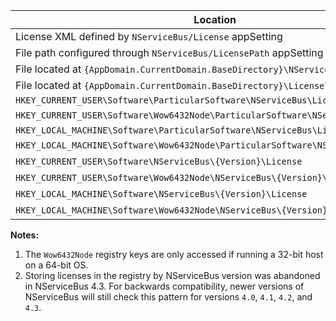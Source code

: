 
| Location                                                                          | Notes |
|-----------------------------------------------------------------------------------|:-----:|
| License XML defined by `NServiceBus/License` appSetting                           |       |
| File path configured through `NServiceBus/LicensePath` appSetting                 |       |
| File located at `{AppDomain.CurrentDomain.BaseDirectory}\NServiceBus\License.xml` |       |
| File located at `{AppDomain.CurrentDomain.BaseDirectory}\License\License.xml`     |       |
| `HKEY_CURRENT_USER\Software\ParticularSoftware\NServiceBus\License`               |       |
| `HKEY_CURRENT_USER\Software\Wow6432Node\ParticularSoftware\NServiceBus\License`   |   1   |
| `HKEY_LOCAL_MACHINE\Software\ParticularSoftware\NServiceBus\License`              |       |
| `HKEY_LOCAL_MACHINE\Software\Wow6432Node\ParticularSoftware\NServiceBus\License`  |   1   |
| `HKEY_CURRENT_USER\Software\NServiceBus\{Version}\License`                        |   2   |
| `HKEY_CURRENT_USER\Software\Wow6432Node\NServiceBus\{Version}\License`            |  1,2  |
| `HKEY_LOCAL_MACHINE\Software\NServiceBus\{Version}\License`                       |   2   |
| `HKEY_LOCAL_MACHINE\Software\Wow6432Node\NServiceBus\{Version}\License`           |  1,2  |

**Notes:**

 1. The `Wow6432Node` registry keys are only accessed if running a 32-bit host on a 64-bit OS.
 1. Storing licenses in the registry by NServiceBus version was abandoned in NServiceBus 4.3. For backwards compatibility, newer versions of NServiceBus will still check this pattern for versions `4.0`, `4.1`, `4.2`, and `4.3`.

